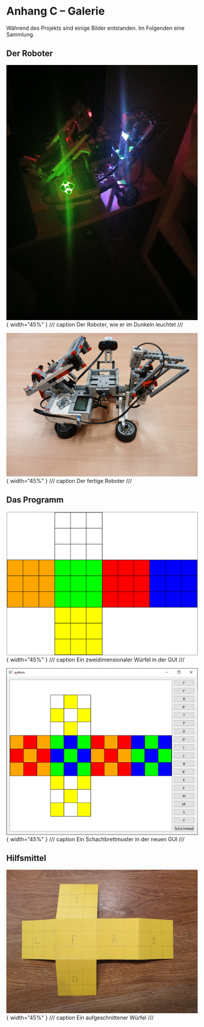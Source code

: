 # Anhang C – Galerie

Während des Projekts sind einige Bilder entstanden. Im Folgenden eine Sammlung.

## Der Roboter

![Der Roboter, wie er im Dunkeln leuchtet](/images/robot_glowing_in_dark.jpg){ width="45%" }
/// caption
Der Roboter, wie er im Dunkeln leuchtet
///

![Der fertige Roboter](/images/robot_1.jpg){ width="45%" }
/// caption
Der fertige Roboter
///

## Das Programm

![Ein zweidimensionaler Würfel in der GUI](/images/gui.png){ width="45%" }
/// caption
Ein zweidimensionaler Würfel in der GUI
///

![Ein Schachbrettmuster in der neuen GUI](/images/new_gui_image.png){ width="45%" }
/// caption
Ein Schachbrettmuster in der neuen GUI
///

## Hilfsmittel

![Ein aufgeschnittener Würfel](/images/flat_cube.jpg){ width="45%" }
/// caption
Ein aufgeschnittener Würfel
///
